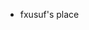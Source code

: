 - fxusuf's place
<!---
codesfromrohs/codesfromrohs is a ✨ special ✨ repository because its `README.md` (this file) appears on your GitHub profile.
You can click the Preview link to take a look at your changes.
--->

